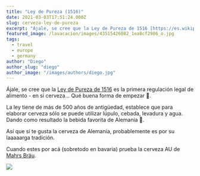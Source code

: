```yaml
---
title: "Ley de Pureza (1516)"
date: 2021-03-03T17:51:24.000Z
slug: cerveza-ley-de-pureza
excerpt: "Ájale, se cree que la Ley de Pureza de 1516 [https://es.wikipedia.org/wiki/Ley_de_pureza_de_1516 ] es la primera regulación legal de alimento - en si cerveza......"
featured_image: /lavacacion/images/43515426082_1ea8cf2906_o.jpg
tags:
  - travel
  - europe
  - germany
author: "Diego"
author_slug: "diego"
author_image: "/images/authors/diego.jpg"
---
```


Ájale, se cree que la [Ley de Pureza de 1516](https://es.wikipedia.org/wiki/Ley_de_pureza_de_1516 ) es la primera regulación legal de alimento - en si cerveza... Qué buena forma de empezar 🤩.  
  
La ley tiene de más de 500 años de antigüedad, establece que para elaborar cerveza sólo se puede utilizar lúpulo, cebada, levadura y agua. Dando como resultado la bebida favorita de Alemania 🍺.

Así que si te gusta la cerveza de Alemania, probablemente es por su laaaaarga tradición.  
  
Cuando estes por acá (sobretodo en bavaria) prueba la cerveza AU de [Mahrs Bräu](https://www.mahrs.de/brauerei/?lang=en).

![](/lavacacion/images/image.png)